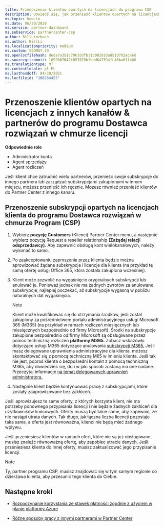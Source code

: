 ```yaml
---
title: Przenoszenie klientów opartych na licencjach do programu CSP
description: Dowiedz się, jak przenieść klientów opartych na licencjach z innych kanałów lub innego partnera do programu Dostawca rozwiązań w chmurze (CSP) w Partner Center.
ms.topic: how-to
ms.date: 06/30/2020
ms.service: partner-dashboard
ms.subservice: partnercenter-csp
author: BillLinzbach
ms.author: BillLi
ms.localizationpriority: medium
ms.custom: SEOMAY.20
ms.openlocfilehash: deda7a351c79636dfb11c002810a8510782aca6d
ms.sourcegitcommit: 1899307642f057070b1bdd647594fc46ba61fb08
ms.translationtype: MT
ms.contentlocale: pl-PL
ms.lasthandoff: 04/30/2021
ms.locfileid: "108284455"
---
```

# <a name="move-license-based-customers-from-other-channels--partners-to-the-cloud-solution-provider-program"></a>Przenoszenie klientów opartych na licencjach z innych kanałów & partnerów do programu Dostawca rozwiązań w chmurze licencji

**Odpowiednie role**

- Administrator konta
- Agent sprzedaży
- Agent rozliczeń

Jeśli klient chce zatrudnić wielu partnerów, przenieść swoje subskrypcje do innego partnera lub zarządzać subskrypcjami zakupionymi w innym miejscu, możesz przenieść ich ręcznie. Możesz również przenieść klientów do Partner Center z innego kanału.

## <a name="move-your-customers-license-based-subscriptions-to-the-cloud-solution-provider-program-csp"></a>Przenoszenie subskrypcji opartych na licencjach klienta do programu Dostawca rozwiązań w chmurze Program (CSP)

1. Wybierz **pozycję Customers** (Klienci) Partner Center menu, a następnie wybierz pozycję Request a reseller relationship **(Zażądaj relacji odsprzedawcy).** Aby zapewnić obsługę kont wielokanałowych, należy wykonać to samo.

2. Po zaakceptowaniu zaproszenia przez klienta będzie można aprowizować żądane subskrypcje i licencje dla klienta (na przykład tę samą ofertę usługi Office 365, która została zakupiona wcześniej).

3. Klient może zezwolić na wygaśnięcie oryginalnych subskrypcji lub anulować je. Ponieważ jednak nie ma żadnych zwrotów za anulowane subskrypcje, najlepiej poczekać, aż subskrypcje wygasną w pobliżu naturalnych dat wygaśnięcia.


   >[!NOTE]
   >Klient może kwalifikować się do otrzymania środków, jeśli został zakupiony za pośrednictwem portalu administracyjnego usługi Microsoft 365 (M365) (na przykład w ramach rozliczeń miesięcznych lub miesięcznych bezpośrednio od firmy Microsoft). Środki na subskrypcje zakupione bezpośrednio od firmy Microsoft są obsługiwane przez pomoc techniczną rozliczeń **platformy M365.** Zobacz wskazówki dotyczące usługi M365 dotyczące anulowania [subskrypcji M365.](/microsoft-365/commerce/subscriptions/cancel-your-subscription) Jeśli masz delegowane uprawnienia administracyjne dla klienta, możesz skontaktować się z pomocą techniczną M65 w imieniu klienta. Jeśli tak nie jest, poproś klienta o bezpośredni kontakt z pomocą techniczną M365, aby dowiedzieć się, do i w jaki sposób zostaną mu one nadane. Przeczytaj informacje [na temat delegowanych uprawnień administratora.](customers-revoke-admin-privileges.md)


4. Następnie klient będzie kontynuować pracę z subskrypcjami, które zostały zaaprowizowane bez zakłóceń.

Jeśli aprowizujesz te same oferty, z których korzysta klient, nie ma potrzeby ponownego przypisania licencji i nie będzie żadnych zakłóceń dla użytkowników końcowych. Oferty muszą być takie same, aby zapewnić, że nie nastąpi utrata danych. Tak długo, jak łączna liczba licencji pozostaje taka sama, a oferta jest równoważna, klienci nie będą mieć żadnego wpływu.

Jeśli przeniesiesz klientów w ramach ofert, które nie są już obsługiwane, musisz znaleźć równoważną ofertę, aby zapobiec utracie danych. Jeśli przeniesiesz klienta do innej oferty, musisz zaktualizować jego przypisanie licencji.

>[!NOTE]
> Ty, partner programu CSP, musisz znajdować się w tym samym regionie co dzierżawa klienta, aby przesunić tego klienta do Ciebie.

## <a name="next-steps"></a>Następne kroki

- [Rozpoczynanie korzystania ze stawek płatności zgodnie z użyciem w planie platformy Azure](azure-plan-get-started.md)
 

- [Różne sposoby pracy z innymi partnerami w Partner Center](work-with-other-partners.md)